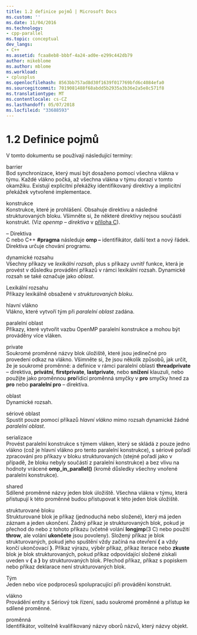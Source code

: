```yaml
---
title: 1.2 definice pojmů | Microsoft Docs
ms.custom: ''
ms.date: 11/04/2016
ms.technology:
- cpp-parallel
ms.topic: conceptual
dev_langs:
- C++
ms.assetid: fcaa8eb8-bbbf-4a24-ad0e-e299c442db79
author: mikeblome
ms.author: mblome
ms.workload:
- cplusplus
ms.openlocfilehash: 8563bb757ad8d30f1639f017769bfd6c4084efa0
ms.sourcegitcommit: 7019081488f68abdd5b2935a3b36e2a5e8c571f8
ms.translationtype: MT
ms.contentlocale: cs-CZ
ms.lasthandoff: 05/07/2018
ms.locfileid: "33688593"
---
```

# <a name="12-definition-of-terms"></a>1.2 Definice pojmů
V tomto dokumentu se používají následující termíny:  
  
 barrier  
 Bod synchronizace, který musí být dosaženo pomocí všechna vlákna v týmu.  Každé vlákno počká, až všechna vlákna v týmu dorazí v tomto okamžiku. Existují explicitní překážky identifikovaný direktivy a implicitní překážek vytvořené implementace.  
  
 konstrukce  
 Konstrukce, které je prohlášení. Obsahuje direktivu a následné strukturovaných bloku. Všimněte si, že některé direktivy nejsou součástí konstrukt. (Viz *openmp – direktiva* v [příloha C](../../parallel/openmp/c-openmp-c-and-cpp-grammar.md)).  
  
 – Direktiva  
 C nebo C++ **#pragma** následuje **omp –** identifikátor, další text a nový řádek. Direktiva určuje chování programu.  
  
 dynamické rozsahu  
 Všechny příkazy ve *lexikální rozsah*, plus s příkazy uvnitř funkce, která je provést v důsledku provádění příkazů v rámci lexikální rozsah. Dynamické rozsah se také označuje jako *oblast*.  
  
 Lexikální rozsahu  
 Příkazy lexikálně obsažené v *strukturovaných bloku*.  
  
 hlavní vlákno  
 Vlákno, které vytvoří tým při *paralelní oblast* zadána.  
  
 paralelní oblast  
 Příkazy, které vytvořit vazbu OpenMP paralelní konstrukce a mohou být prováděny více vláken.  
  
 private  
 Soukromé proměnné názvy blok úložiště, které jsou jedinečné pro provedení odkaz na vlákno. Všimněte si, že jsou několik způsobů, jak určit, že je soukromé proměnné: a definice v rámci paralelní oblasti **threadprivate** – direktiva, **privátní**, **firstprivate**, **lastprivate**, nebo **snížení** klauzuli, nebo použijte jako proměnnou **pro**řídicí proměnná smyčky v **pro** smyčky hned za **pro** nebo **paralelní pro** – direktiva.  
  
 oblast  
 Dynamické rozsah.  
  
 sériové oblast  
 Spustit pouze pomocí příkazů *hlavní vlákno* mimo rozsah dynamické žádné *paralelní oblast*.  
  
 serializace  
 Provést paralelní konstrukce s týmem vláken, který se skládá z pouze jedno vlákno (což je hlavní vlákno pro tento paralelní konstrukce), s sériové pořadí zpracování pro příkazy v bloku strukturovaných (stejné pořadí jako v případě, že bloku nebyly součástí z paralelní konstrukce) a bez vlivu na hodnoty vrácené **omp_in_parallel()** (kromě důsledky všechny vnořené paralelní konstrukce).  
  
 shared  
 Sdílené proměnné názvy jeden blok úložiště. Všechna vlákna v týmu, která přistupují k této proměnné budou přistupovat k této jeden blok úložiště.  
  
 strukturované bloku  
 Strukturované blok je příkaz (jednoduchá nebo složené), který má jeden záznam a jeden ukončení. Žádný příkaz je strukturovaných blok, pokud je přechod do nebo z tohoto příkazu (včetně volání **longjmp**(3 C) nebo použití **throw**, ale volání **ukončete** jsou povoleny). Složený příkaz je blok strukturovaných, pokud jeho spuštění vždy začíná na otevření **{** a vždy končí ukončovací **}**. Příkaz výrazu, výběr příkaz, příkaz iterace nebo **zkuste** blok je blok strukturovaných, pokud příkaz odpovídající složené získali uveden v **{** a **}** by strukturovaných blok. Přechod příkaz, příkaz s popiskem nebo příkaz deklarace není strukturovaných blok.  
  
 Tým  
 Jeden nebo více podprocesů spolupracující při provádění konstrukt.  
  
 vlákno  
 Provádění entity s Sériový tok řízení, sadu soukromé proměnné a přístup ke sdílené proměnné.  
  
 proměnná  
 Identifikátor, volitelně kvalifikovaný názvy oborů názvů, který názvy objekt.